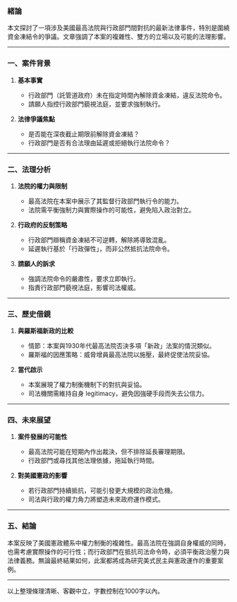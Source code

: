 ### 緒論
本文探討了一項涉及美國最高法院與行政部門間對抗的最新法律事件，特別是圍繞資金凍結令的爭議。文章強調了本案的複雜性、雙方的立場以及可能的法理影響。

---

### 一、案件背景
1. **基本事實**  
   - 行政部門（託管道政府）未在指定時間內解除資金凍結，違反法院命令。
   - 請願人指控行政部門藐視法庭，並要求強制執行。

2. **法律爭議焦點**  
   - 是否能在深夜截止期限前解除資金凍結？
   - 行政部門是否有合法理由延遲或拒絕執行法院命令？

---

### 二、法理分析
1. **法院的權力與限制**  
   - 最高法院在本案中展示了其監督行政部門執行令的能力。
   - 法院需平衡強制力與實際操作的可能性，避免陷入政治對立。

2. **行政府的反制策略**  
   - 行政部門辯稱資金凍結不可逆轉，解除將導致混亂。
   - 延遲執行基於「行政彈性」，而非公然抵抗法院命令。

3. **請願人的訴求**  
   - 強調法院命令的嚴肅性，要求立即執行。
   - 指責行政部門藐視法庭，影響司法權威。

---

### 三、歷史借鏡
1. **與羅斯福新政的比較**  
   - 情節：本案與1930年代最高法院否決多項「新政」法案的情況類似。
   - 羅斯福的因應策略：威脅增員最高法院以施壓，最終促使法院妥協。

2. **當代啟示**  
   - 本案展現了權力制衡機制下的對抗與妥協。
   - 司法機關需維持自身 legitimacy，避免因強硬手段而失去公信力。

---

### 四、未來展望
1. **案件發展的可能性**  
   - 最高法院可能在短期內作出裁決，但不排除延長審理期限。
   - 行政部門或尋找其他法理依據，拖延執行時間。

2. **對美國憲政的影響**  
   - 若行政部門持續抵抗，可能引發更大規模的政治危機。
   - 司法與行政的權力角力將塑造未來政府運作模式。

---

### 五、結論
本案反映了美國憲政體系中權力制衡的複雜性。最高法院在強調自身權威的同時，也需考慮實際操作的可行性；而行政部門在抵抗司法命令時，必須平衡政治壓力與法律義務。無論最終結果如何，此案都將成為研究美式民主與憲政運作的重要案例。

--- 

以上整理條理清晰、客觀中立，字數控制在1000字以內。
